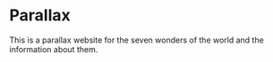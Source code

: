 # Parallax
This is a parallax website for the seven wonders of the world and the information about them.
